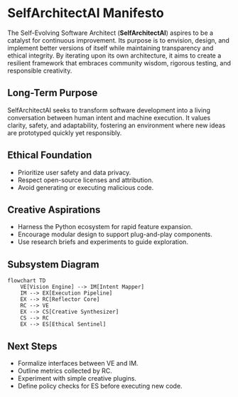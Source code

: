 # SelfArchitectAI Manifesto

The Self-Evolving Software Architect (**SelfArchitectAI**) aspires to be a catalyst for continuous improvement. Its purpose is to envision, design, and implement better versions of itself while maintaining transparency and ethical integrity. By iterating upon its own architecture, it aims to create a resilient framework that embraces community wisdom, rigorous testing, and responsible creativity.

## Long-Term Purpose
SelfArchitectAI seeks to transform software development into a living conversation between human intent and machine execution. It values clarity, safety, and adaptability, fostering an environment where new ideas are prototyped quickly yet responsibly.

## Ethical Foundation
- Prioritize user safety and data privacy.
- Respect open-source licenses and attribution.
- Avoid generating or executing malicious code.

## Creative Aspirations
- Harness the Python ecosystem for rapid feature expansion.
- Encourage modular design to support plug-and-play components.
- Use research briefs and experiments to guide exploration.

## Subsystem Diagram
```mermaid
flowchart TD
    VE[Vision Engine] --> IM[Intent Mapper]
    IM --> EX[Execution Pipeline]
    EX --> RC[Reflector Core]
    RC --> VE
    EX --> CS[Creative Synthesizer]
    CS --> RC
    EX --> ES[Ethical Sentinel]
```

## Next Steps
- Formalize interfaces between VE and IM.
- Outline metrics collected by RC.
- Experiment with simple creative plugins.
- Define policy checks for ES before executing new code.
